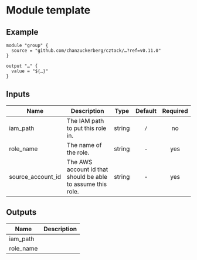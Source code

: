 # Module template

## Example

```hcl
module "group" {
  source = "github.com/chanzuckerberg/cztack/…?ref=v0.11.0"
}

output "…" {
  value = "${…}"
}
```

<!-- START -->

## Inputs

| Name | Description | Type | Default | Required |
|------|-------------|:----:|:-----:|:-----:|
| iam_path | The IAM path to put this role in. | string | `/` | no |
| role_name | The name of the role. | string | - | yes |
| source_account_id | The AWS account id that should be able to assume this role. | string | - | yes |

## Outputs

| Name | Description |
|------|-------------|
| iam_path |  |
| role_name |  |

<!-- END -->
